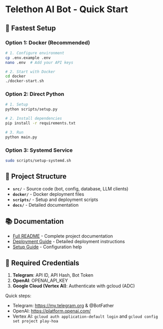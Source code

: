 # Telethon AI Bot - Quick Start

## 🚀 Fastest Setup

### Option 1: Docker (Recommended)
```bash
# 1. Configure environment
cp .env.example .env
nano .env  # Add your API keys

# 2. Start with Docker
cd docker
./docker-start.sh
```

### Option 2: Direct Python
```bash
# 1. Setup
python scripts/setup.py

# 2. Install dependencies
pip install -r requirements.txt

# 3. Run
python main.py
```

### Option 3: Systemd Service
```bash
sudo scripts/setup-systemd.sh
```

## 📁 Project Structure

- **`src/`** - Source code (bot, config, database, LLM clients)
- **`docker/`** - Docker deployment files
- **`scripts/`** - Setup and deployment scripts
- **`docs/`** - Detailed documentation

## 📚 Documentation

- [Full README](README.md) - Complete project documentation
- [Deployment Guide](docs/DEPLOYMENT.md) - Detailed deployment instructions
- [Setup Guide](docs/SETUP_GUIDE.md) - Configuration help

## 🔑 Required Credentials

1. **Telegram**: API ID, API Hash, Bot Token
2. **OpenAI**: OPENAI_API_KEY
3. **Google Cloud (Vertex AI)**: Authenticate with gcloud (ADC)

Quick steps:
- Telegram: https://my.telegram.org & @BotFather
- OpenAI: https://platform.openai.com/
- Vertex AI: `gcloud auth application-default login` and `gcloud config set project play-hoa`
